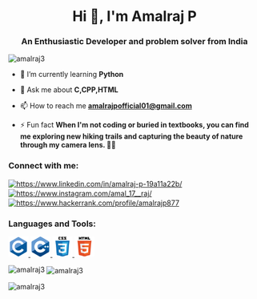 <h1 align="center">Hi 👋, I'm Amalraj P</h1>
<h3 align="center">An Enthusiastic Developer and problem solver from India</h3>

<p align="left"> <img src="https://komarev.com/ghpvc/?username=amalraj3&label=Profile%20views&color=0e75b6&style=flat" alt="amalraj3" /> </p>

- 🌱 I’m currently learning **Python**

- 💬 Ask me about **C,CPP,HTML**

- 📫 How to reach me **amalrajpofficial01@gmail.com**

- ⚡ Fun fact **When I'm not coding or buried in textbooks, you can find me exploring new hiking trails and capturing the beauty of nature through my camera lens. 🌿📸**

<h3 align="left">Connect with me:</h3>
<p align="left">
<a href="https://linkedin.com/in/https://www.linkedin.com/in/amalraj-p-19a11a22b/" target="blank"><img align="center" src="https://raw.githubusercontent.com/rahuldkjain/github-profile-readme-generator/master/src/images/icons/Social/linked-in-alt.svg" alt="https://www.linkedin.com/in/amalraj-p-19a11a22b/" height="30" width="40" /></a>
<a href="https://instagram.com/https://www.instagram.com/amal_17__raj/" target="blank"><img align="center" src="https://raw.githubusercontent.com/rahuldkjain/github-profile-readme-generator/master/src/images/icons/Social/instagram.svg" alt="https://www.instagram.com/amal_17__raj/" height="30" width="40" /></a>
<a href="https://www.hackerrank.com/https://www.hackerrank.com/profile/amalrajp877" target="blank"><img align="center" src="https://raw.githubusercontent.com/rahuldkjain/github-profile-readme-generator/master/src/images/icons/Social/hackerrank.svg" alt="https://www.hackerrank.com/profile/amalrajp877" height="30" width="40" /></a>
</p>

<h3 align="left">Languages and Tools:</h3>
<p align="left"> <a href="https://www.cprogramming.com/" target="_blank" rel="noreferrer"> <img src="https://raw.githubusercontent.com/devicons/devicon/master/icons/c/c-original.svg" alt="c" width="40" height="40"/> </a> <a href="https://www.w3schools.com/cpp/" target="_blank" rel="noreferrer"> <img src="https://raw.githubusercontent.com/devicons/devicon/master/icons/cplusplus/cplusplus-original.svg" alt="cplusplus" width="40" height="40"/> </a> <a href="https://www.w3schools.com/css/" target="_blank" rel="noreferrer"> <img src="https://raw.githubusercontent.com/devicons/devicon/master/icons/css3/css3-original-wordmark.svg" alt="css3" width="40" height="40"/> </a> <a href="https://www.w3.org/html/" target="_blank" rel="noreferrer"> <img src="https://raw.githubusercontent.com/devicons/devicon/master/icons/html5/html5-original-wordmark.svg" alt="html5" width="40" height="40"/> </a> </p>

<p><img align="left" src="https://github-readme-stats.vercel.app/api/top-langs?username=amalraj3&show_icons=true&locale=en&layout=compact" alt="amalraj3" /></p>

<p>&nbsp;<img align="center" src="https://github-readme-stats.vercel.app/api?username=amalraj3&show_icons=true&locale=en" alt="amalraj3" /></p>

<p><img align="center" src="https://github-readme-streak-stats.herokuapp.com/?user=amalraj3&" alt="amalraj3" /></p>
